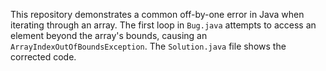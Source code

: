 This repository demonstrates a common off-by-one error in Java when iterating through an array. The first loop in `Bug.java` attempts to access an element beyond the array's bounds, causing an `ArrayIndexOutOfBoundsException`. The `Solution.java` file shows the corrected code.